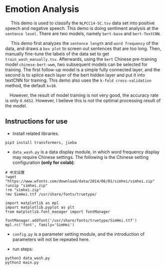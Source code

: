 # Emotion Analysis

&emsp; This demo is used to classify the `NLPCC14-SC.tsv` data set into positive speech and negative speech. This demo is doing sentiment analysis at the `sentence level`. There are two models, namely `bert-base` and `bert-TextCNN`.

&emsp; This demo first analyzes the `sentence length` and `word frequency` of the data, and draws a `box plot` to screen out sentences that are too long.  Then, manually fine-tune the labels of the data set to get `train_wash_manually.tsv`. Afterwards, using the `bert` Chinese pre-training model `chinese-bert-wwm`, two subsequent models can be selected for training. The first follow-up model is a simple fully connected layer, and the second is to splice each layer of the bert hidden layer and put it into textCNN for training. This demo also uses the `k-fold cross-validation` method, the default `k=10`.

&emsp;However, the result of model training is not very good, the accuracy rate is only `0.6652`. However, I believe this is not the optimal processing result of the model.

## Instructions for use

- Install related libraries.

```
pip3 install transformers, jieba
```

- `data_wash.py` is a data display module, in which word frequency display may require Chinese settings. The following is the Chinese setting configuration **(only for colab)**:

```
# 中文设置
!wget "https://www.wfonts.com/download/data/2014/06/01/simhei/simhei.zip"
!unzip "simhei.zip"
!rm "simhei.zip"
!mv SimHei.ttf /usr/share/fonts/truetype/

import matplotlib as mpl
import matplotlib.pyplot as plt 
from matplotlib.font_manager import fontManager
 
fontManager.addfont('/usr/share/fonts/truetype/SimHei.ttf')
mpl.rc('font', family='SimHei')
```

- `config.py` is a parameter setting module, and the introduction of parameters will not be repeated here.

- run steps:

```
python3 data_wash.py
python3 main.py
```

